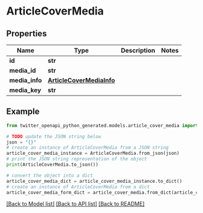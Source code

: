 # ArticleCoverMedia


## Properties

Name | Type | Description | Notes
------------ | ------------- | ------------- | -------------
**id** | **str** |  | 
**media_id** | **str** |  | 
**media_info** | [**ArticleCoverMediaInfo**](ArticleCoverMediaInfo.md) |  | 
**media_key** | **str** |  | 

## Example

```python
from twitter_openapi_python_generated.models.article_cover_media import ArticleCoverMedia

# TODO update the JSON string below
json = "{}"
# create an instance of ArticleCoverMedia from a JSON string
article_cover_media_instance = ArticleCoverMedia.from_json(json)
# print the JSON string representation of the object
print(ArticleCoverMedia.to_json())

# convert the object into a dict
article_cover_media_dict = article_cover_media_instance.to_dict()
# create an instance of ArticleCoverMedia from a dict
article_cover_media_form_dict = article_cover_media.from_dict(article_cover_media_dict)
```
[[Back to Model list]](../README.md#documentation-for-models) [[Back to API list]](../README.md#documentation-for-api-endpoints) [[Back to README]](../README.md)


